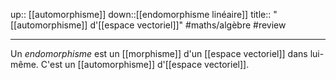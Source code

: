 up:: [[automorphisme]] 
down::[[endomorphisme linéaire]] 
title:: "[[automorphisme]] d'[[espace vectoriel]]"
#maths/algèbre #review 

----
Un _endomorphisme_ est un [[morphisme]] d'un [[espace vectoriel]] dans lui-même.
C'est un [[automorphisme]] d'[[espace vectoriel]].

